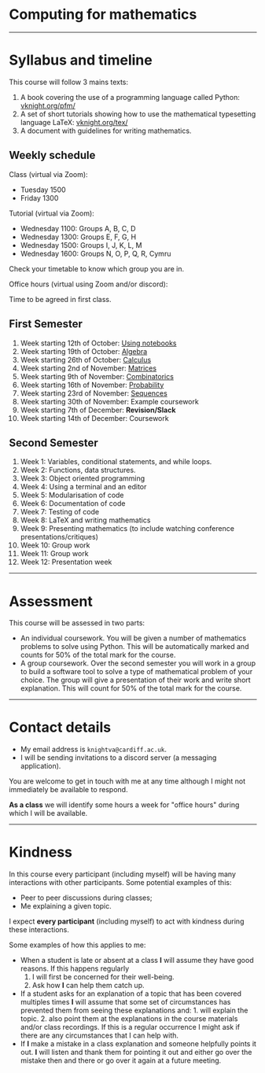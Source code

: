 # Computing for mathematics

---

# Syllabus and timeline

This course will follow 3 mains texts:

1. A book covering the use of a programming language called Python:
   [vknight.org/pfm/](https://vknight.org/pfm/)
2. A set of short tutorials showing how to use the mathematical typesetting
   language LaTeX: [vknight.org/tex/](https://vknight.org/tex/)
3. A document with guidelines for writing mathematics.

## Weekly schedule

Class (virtual via Zoom):

- Tuesday 1500
- Friday 1300

Tutorial (virtual via Zoom):

- Wednesday 1100: Groups A, B, C, D
- Wednesday 1300: Groups E, F, G, H
- Wednesday 1500: Groups I, J, K, L, M
- Wednesday 1600: Groups N, O, P, Q, R, Cymru

Check your timetable to know which group you are in.

Office hours (virtual using Zoom and/or discord):

Time to be agreed in first class.

## First Semester

1. Week starting 12th of October:
   [Using notebooks](https://vknight.org/pfm/chapters/01-using-notebooks/introduction/main.html)
2. Week starting 19th of October:
   [Algebra](https://vknight.org/pfm/chapters/02-algebra/introduction/main.html)
3. Week starting 26th of October:
   [Calculus](https://vknight.org/pfm/chapters/03-calculus/introduction/main.html)
4. Week starting 2nd of November:
   [Matrices](https://vknight.org/pfm/chapters/04-matrices/introduction/main.html)
5. Week starting 9th of November:
   [Combinatorics](https://vknight.org/pfm/chapters/05-combinations-permutations/introduction/main.html)
6. Week starting 16th of November:
   [Probability](https://vknight.org/pfm/chapters/06-probability/introduction/main.html)
7. Week starting 23rd of November:
   [Sequences](https://vknight.org/pfm/chapters/07-sequences/introduction/main.html)
8. Week starting 30th of November: Example coursework
9. Week starting 7th of December: **Revision/Slack**
10. Week starting 14th of December: Coursework

## Second Semester

1. Week 1: Variables, conditional statements, and while loops.
2. Week 2: Functions, data structures.
3. Week 3: Object oriented programming
4. Week 4: Using a terminal and an editor
5. Week 5: Modularisation of code
6. Week 6: Documentation of code
7. Week 7: Testing of code
8. Week 8: LaTeX and writing mathematics
9. Week 9: Presenting mathematics (to include watching conference
   presentations/critiques)
10. Week 10: Group work
11. Week 11: Group work
12. Week 12: Presentation week

---

# Assessment

This course will be assessed in two parts:

- An individual coursework. You will be given a number of mathematics problems
  to solve using Python. This will be automatically marked and counts for 50% of
  the total mark for the course.
- A group coursework. Over the second semester you will work in a group to build
  a software tool to solve a type of mathematical problem of your choice. The
  group will give a presentation of their work and write short explanation.
  This will count for 50% of the total mark for the course.

---

# Contact details

- My email address is `knightva@cardiff.ac.uk`.
- I will be sending invitations to a discord server (a messaging application).

You are welcome to get in touch with me at any time although I might not
immediately be available to respond.

**As a class** we will identify some hours a week for "office hours" during
which I will be available.

---

# Kindness

In this course every participant (including myself) will be having many
interactions with other participants. Some potential examples of this:

- Peer to peer discussions during classes;
- Me explaining a given topic.

I expect **every participant** (including myself) to act with kindness during
these interactions.

Some examples of how this applies to me:

- When a student is late or absent at a class **I** will assume they have good
  reasons. If this happens regularly
    1. I will first be concerned for their well-being.
    2. Ask how **I** can help them catch up.
- If a student asks for an explanation of a topic that has been covered
  multiples times **I** will assume that some set of circumstances has prevented
  them from seeing these explanations and:
      1. will explain the topic.
      2. also point them at the explanations in the course materials and/or class
         recordings.
  If this is a regular occurrence I might ask if there are any circumstances
  that I can help with.
- If **I** make a mistake in a class explanation and someone helpfully points it
  out. **I** will listen and thank them for pointing it out and either go over
  the mistake then and there or go over it again at a future meeting.
